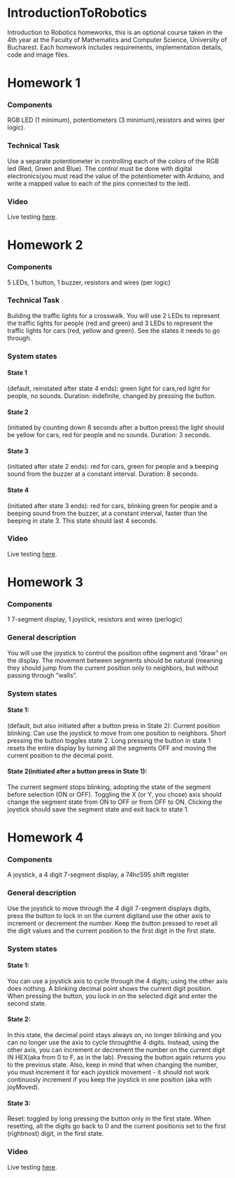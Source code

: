 # IntroductionToRobotics
Introduction to Robotics homeworks, this is an optional course taken in the 4th year at the Faculty of Mathematics and Computer Science, University of Bucharest. Each homework includes requirements, implementation details, code and image files.

# Homework 1
### Components 
RGB  LED  (1  minimum),  potentiometers  (3  minimum),resistors and wires (per logic).
### Technical Task
Use a separate potentiometer in controlling each of the colors of the RGB led (Red, Green and Blue).  The control must be done with digital electronics(you must read the value of the potentiometer with Arduino, and write a mapped value to each of the pins connected to the led).

### Video
Live testing [here](https://youtu.be/mbYpfbbzCeY).

# Homework 2
### Components
5 LEDs, 1 button, 1 buzzer, resistors and wires (per logic)
### Technical Task
Building the traffic lights for a crosswalk. You will use 2 LEDs to represent the traffic lights for people (red and green) and 3 LEDs to represent the traffic lights for cars (red, yellow and green). See the states it needs to go through.
### System states
#### State 1
(default, reinstated after state 4 ends): green light for cars,red light for people, no sounds.   Duration: indefinite, changed by pressing the button.
#### State 2
(initiated by counting down 8 seconds after a button press):the light should be yellow for cars, red  for people and no sounds. Duration: 3 seconds.
#### State 3
(initiated after state 2 ends): red for cars, green for people and a beeping sound from the buzzer at a constant interval. Duration: 8 seconds.
#### State 4
(initiated after state 3 ends): red for cars, blinking green for people and a beeping sound from the buzzer, at a constant interval, faster than the beeping in state 3. This state should last 4 seconds.
### Video
Live testing [here](https://youtu.be/1m6PPYR4cYo).

# Homework 3
### Components
1 7-segment display, 1 joystick, resistors and wires (perlogic)
### General description
You will use the joystick to control the position ofthe segment and ”draw” on the display.  The movement between segments should be natural (meaning they should jump from the current position only to neighbors, but without passing through ”walls”.
### System states
#### State 1:
(default,  but  also  initiated  after  a  button  press  in  State 2): Current position blinking. Can use the joystick to move from one  position to neighbors. Short pressing the button toggles state 2. Long pressing the button in state 1 resets the entire display by turning all the segments OFF and moving the current position to the decimal point.
#### State 2(initiated after a button press in State 1):
The current segment stops blinking, adopting the state of the segment before selection (ON or OFF). Toggling the X (or Y, you chose) axis should change the segment state from ON to OFF or from OFF to ON. Clicking the joystick should save the segment state and exit back to state 1.

# Homework 4
### Components
A joystick, a 4 digit 7-segment display, a 74hc595 shift register
### General description
Use the joystick to move through the 4 digit 7-segment displays digits, press the button to lock in on the current digitand use the other axis to increment or decrement the number. Keep the button pressed to reset all the digit values and the current position to the first digit in the first state.
### System states
#### State 1:
You can use a joystick axis to cycle through the 4 digits; using the other axis does nothing. A blinking decimal point shows the current digit position. When pressing the button, you lock in on the selected digit and enter the second state.
#### State 2:
In this state, the decimal point stays always on, no longer blinking and you can no longer use the axis to cycle throughthe 4 digits. Instead, using the other axis, you can increment or decrement the  number on the current digit IN HEX(aka from 0 to F, as in the lab). Pressing the button again returns you to the previous state. Also, keep in mind that when changing the number, you must increment it  for each joystick movement - it should not work continuosly increment if you keep the joystick in one position (aka with joyMoved).
#### State 3:
Reset: toggled by long pressing the button only in the first state. When resetting, all the digits go back to 0 and the current positionis set to the first (rightmost) digit, in the first state.
### Video
Live testing [here](https://youtube.com/shorts/MHQ47NJ0rJc?feature=share).
